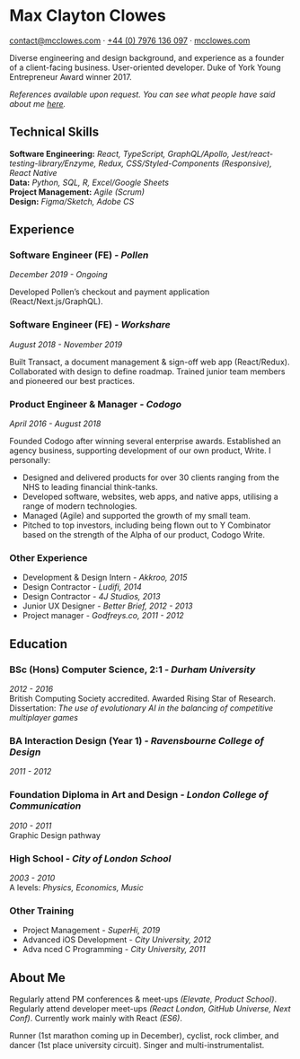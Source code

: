 <div class="page" id="p1"><h1 id="max-clayton-clowes">Max Clayton Clowes</h1>
<p><a href="mailto:contact@mcclowes.com">contact@mcclowes.com</a> · <a href="tel:+447976136097">+44 (0) 7976 136 097</a> · <a href="https://mcclowes.com">mcclowes.com</a>  </p>
 <p>Diverse engineering and design background, and experience as a founder of a client-facing business. User-oriented developer. Duke of York Young Entrepreneur Award winner 2017.</p>
<p><em>References available upon request. You can see what people have said about me <a href="https://github.com/mcclowes/mcclowes/blob/master/recommendations.md">here</a>.</em></p>
<h2 id="technical-skills">Technical Skills</h2>
<p><strong>Software Engineering:</strong> <em>React, TypeScript, GraphQL/Apollo, Jest/react-testing-library/Enzyme, Redux, CSS/Styled-Components (Responsive), React Native</em><br><strong>Data:</strong> <em>Python, SQL, R, Excel/Google Sheets</em><br><strong>Project Management:</strong> <em>Agile (Scrum)</em><br><strong>Design:</strong> <em>Figma/Sketch, Adobe CS</em></p>
 <h2 id="experience">Experience</h2>
<h3 id="software-engineer-fe---pollen">Software Engineer (FE) <em>- Pollen</em></h3>
<p><em>December 2019 - Ongoing</em></p>
<p>Developed Pollen’s checkout and payment application (React/Next.js/GraphQL). </p>
<h3 id="software-engineer-fe---workshare">Software Engineer (FE) <em>- Workshare</em></h3>
<p><em>August 2018 - November 2019</em></p>
<p>Built Transact, a document management &amp; sign-off web app (React/Redux). Collaborated with design to define roadmap. Trained junior team members and pioneered our best practices.</p>
<h3 id="product-engineer--manager---codogo">Product Engineer &amp; Manager <em>- Codogo</em></h3>
<p><em>April 2016 - August 2018</em> </p>
<p>Founded Codogo after winning several enterprise awards. Established an agency business, supporting development of our own product, Write. I personally:</p>
<ul>
<li>Designed and delivered products for over 30 clients ranging from the NHS to leading financial think-tanks.</li>
<li>Developed software, websites, web apps, and native apps, utilising a range of modern technologies.</li>
<li>Managed (Agile) and supported the growth of my small team.</li>
<li>Pitched to top investors, including being flown out to Y Combinator based on the strength of the Alpha of our product, Codogo Write.</li>
</ul>
<p></div> <div class="page" id="p2"></p>
<h3 id="other-experience">Other Experience</h3>
<ul>
<li>Development &amp; Design Intern <em>- Akkroo, 2015</em></li>
<li>Design Contractor <em>- Ludifi, 2014</em></li>
<li>Design Contractor <em>- 4J Studios, 2013</em></li>
<li>Junior UX Designer <em>- Better Brief, 2012 - 2013</em></li>
<li>Project manager <em>- Godfreys.co, 2011 - 2012</em></li>
</ul>
 <h2 id="education">Education</h2>
<h3 id="bsc-hons-computer-science-21---durham-university">BSc (Hons) Computer Science, 2:1 <em>- Durham University</em></h3>
<p><em>2012 - 2016</em><br>British Computing Society accredited. Awarded Rising Star of Research.<br>Dissertation: <em>The use of evolutionary AI in the balancing of competitive multiplayer games</em>  </p>
<h3 id="ba-interaction-design-year-1---ravensbourne-college-of-design">BA Interaction Design (Year 1) <em>- Ravensbourne College of Design</em></h3>
<p><em>2011 - 2012</em>  </p>
<h3 id="foundation-diploma-in-art-and-design---london-college-of-communication">Foundation Diploma in Art and Design <em>- London College of Communication</em></h3>
<p><em>2010 - 2011</em><br>Graphic Design pathway   </p>
<h3 id="high-school---city-of-london-school">High School <em>- City of London School</em></h3>
<p><em>2003 - 2010</em><br>A levels: <em>Physics, Economics, Music</em>  </p>
<h3 id="other-training">Other Training</h3>
<ul>
<li>Project Management <em>- SuperHi, 2019</em></li>
<li>Advanced iOS Development <em>- City University, 2012</em></li>
<li>Adva nced C Programming <em>- City University, 2011</em></li>
</ul>
 <h2 id="about-me">About Me</h2>
<p>Regularly attend PM conferences &amp; meet-ups <em>(Elevate, Product School)</em>. Regularly attend developer meet-ups <em>(React London, GitHub Universe, Next Conf)</em>. Currently work mainly with React <em>(ES6)</em>.</p>
<p>Runner (1st marathon coming up in December), cyclist, rock climber, and dancer (1st place university circuit). Singer and multi-instrumentalist.</p>
</div>